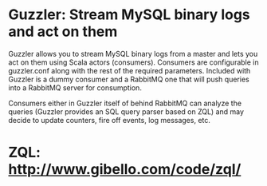 Guzzler: Stream MySQL binary logs and act on them
=================================================

Guzzler allows you to stream MySQL binary logs from a master and lets you
act on them using Scala actors (consumers). Consumers are configurable in
guzzler.conf along with the rest of the required parameters. Included with
Guzzler is a dummy consumer and a RabbitMQ one that will push queries into a
RabbitMQ server for consumption.

Consumers either in Guzzler itself of behind RabbitMQ can analyze the
queries (Guzzler provides an SQL query parser based on ZQL) and may decide
to update counters, fire off events, log messages, etc.

ZQL: http://www.gibello.com/code/zql/
=====================================

